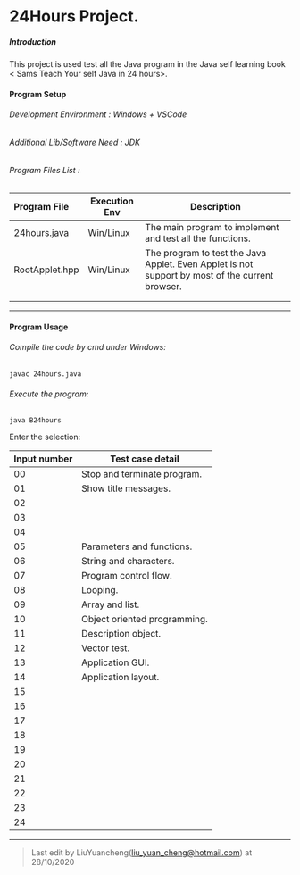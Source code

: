 # 24Hours Project.

##### Introduction

This project is used test all the Java program in the Java self learning book < Sams Teach Your self Java in 24 hours>.

#### Program Setup

###### Development Environment : Windows + VSCode

###### Additional Lib/Software Need : JDK

###### Program Files List :

| Program File   | Execution Env | Description                                                  |
| :------------- | ------------- | ------------------------------------------------------------ |
| 24hours.java   | Win/Linux     | The main program to implement and test all the functions.    |
| RootApplet.hpp | Win/Linux     | The program to test the Java Applet. Even Applet is not support by most of the current browser. |
|                |               |                                                              |
|                |               |                                                              |

------

#### Program Usage

###### Compile the code by cmd under Windows: 

```
javac 24hours.java
```

###### Execute the program: 

```
java B24hours
```

Enter the selection: 

| Input number | Test case detail             |
| ------------ | ---------------------------- |
| 00           | Stop and terminate program.  |
| 01           | Show title messages.         |
| 02           |                              |
| 03           |                              |
| 04           |                              |
| 05           | Parameters and functions.    |
| 06           | String and characters.       |
| 07           | Program control flow.        |
| 08           | Looping.                     |
| 09           | Array and list.              |
| 10           | Object oriented programming. |
| 11           | Description object.          |
| 12           | Vector test.                 |
| 13           | Application GUI.             |
| 14           | Application layout.          |
| 15           |                              |
| 16           |                              |
| 17           |                              |
| 18           |                              |
| 19           |                              |
| 20           |                              |
| 21           |                              |
| 22           |                              |
| 23           |                              |
| 24           |                              |





------



> Last edit by LiuYuancheng(liu_yuan_cheng@hotmail.com) at 28/10/2020